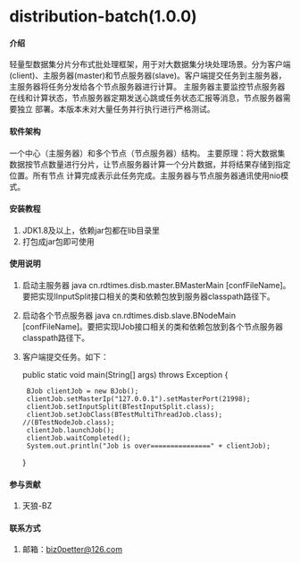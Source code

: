 # distribution-batch(1.0.0)

#### 介绍
轻量型数据集分片分布式批处理框架，用于对大数据集分块处理场景。分为客户端(client)、主服务器(master)和节点服务器(slave)。客户端提交任务到主服务器，主服务器将任务分发给各个节点服务器进行计算。
主服务器主要监控节点服务器在线和计算状态，节点服务器定期发送心跳或任务状态汇报等消息，节点服务器需要独立
部署。本版本未对大量任务并行执行进行严格测试。


#### 软件架构
一个中心（主服务器）和多个节点（节点服务器）结构。
主要原理：将大数据集数据按节点数量进行分片，让节点服务器计算一个分片数据，并将结果存储到指定位置。所有节点
        计算完成表示此任务完成。主服务器与节点服务器通讯使用nio模式。

#### 安装教程
1. JDK1.8及以上，依赖jar包都在lib目录里
2. 打包成jar包即可使用

#### 使用说明

1. 启动主服务器 java cn.rdtimes.disb.master.BMasterMain [confFileName]。要把实现IInputSplit接口相关的类和依赖包放到服务器classpath路径下。
2. 启动各个节点服务器 java cn.rdtimes.disb.slave.BNodeMain [confFileName]。要把实现IJob接口相关的类和依赖包放到各个节点服务器classpath路径下。
3. 客户端提交任务。如下：

    public static void main(String[] args) throws Exception {

        BJob clientJob = new BJob();
        clientJob.setMasterIp("127.0.0.1").setMasterPort(21998);
        clientJob.setInputSplit(BTestInputSplit.class);
        clientJob.setJobClass(BTestMultiThreadJob.class);     //(BTestNodeJob.class);
        clientJob.launchJob();
        clientJob.waitCompleted();
        System.out.println("Job is over===============" + clientJob);
    }

#### 参与贡献
1. 天狼-BZ

#### 联系方式
1. 邮箱：biz0petter@126.com

